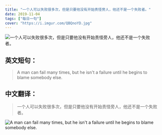 ```yaml
---
title: "一个人可以失败很多次，但是只要他没有开始责怪旁人，他还不是一个失败者。"
date: 2019-11-04
tags: ["每日一句"]
cover: "https://i.imgur.com/QBQnoYD.jpg"
---
```


![一个人可以失败很多次，但是只要他没有开始责怪旁人，他还不是一个失败者。](https://i.imgur.com/Y23J5JZ.jpg)

## 英文短句：
> A man can fail many times, but he isn't a failure until he begins to blame somebody else.

<!--more-->

## 中文翻译：
> 一个人可以失败很多次，但是只要他没有开始责怪旁人，他还不是一个失败者。

![A man can fail many times, but he isn't a failure until he begins to blame somebody else.](https://i.imgur.com/rHvY6TS.jpg)

